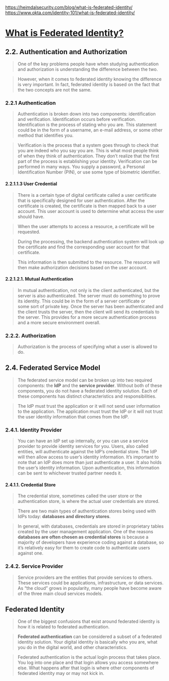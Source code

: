 https://heimdalsecurity.com/blog/what-is-federated-identity/
https://www.okta.com/identity-101/what-is-federated-identity/
# [What is Federated Identity?](https://learning.oreilly.com/library/view/federated-identity-primer/9780124071896/)
## 2.2. Authentication and Authorization
>One of the key problems people have when studying authentication and authorization is understanding the difference between the two.

>However, when it comes to federated identity knowing the difference is very important. In fact, federated identity is based on the fact that the two concepts are not the same.
### 2.2.1 Authentication
>Authentication is broken down into two components: identification and verification. Identification occurs before verification. Identification is the process of stating who you are. This statement could be in the form of a username, an e-mail address, or some other method that identifies you.

>Verification is the process that a system goes through to check that you are indeed who you say you are. This is what most people think of when they think of authentication. They don’t realize that the first part of the process is establishing your identity. Verification can be performed in many ways. You supply a password, a Personal Identification Number (PIN), or use some type of biometric identifier.
#### 2.2.1.1.3 User Credential
>There is a certain type of digital certificate called a user certificate that is specifically designed for user authentication. After the certificate is created, the certificate is then mapped back to a user account. This user account is used to determine what access the user should have.

>When the user attempts to access a resource, a certificate will be requested.

>During the processing, the backend authentication system will look up the certificate and find the corresponding user account for that certificate.

>This information is then submitted to the resource. The resource will then make authorization decisions based on the user account.
#### 2.2.1.2.1. Mutual Authentication
>In mutual authentication, not only is the client authenticated, but the server is also authenticated. The server must do something to prove its identity. This could be in the form of a server certificate or some sort of private key. Once the server has been authenticated and the client trusts the server, then the client will send its credentials to the server. This provides for a more secure authentication process and a more secure environment overall.
### 2.2.2. Authorization
>Authorization is the process of specifying what a user is allowed to do.
## 2.4. Federated Service Model
>The federated service model can be broken up into two required components: the **IdP** and the **service provider**. Without both of these components, you do not have a federated identity solution. Each of these components has distinct characteristics and responsibilities.

>The IdP must trust the application or it will not send user information to the application. The application must trust the IdP or it will not trust the user identity information that comes from the IdP.
### 2.4.1. Identity Provider
>You can have an IdP set up internally, or you can use a service provider to provide identity services for you. Users, also called entities, will authenticate against the IdP’s credential store. The IdP will then allow access to user’s identity information. It’s important to note that an IdP does more than just authenticate a user. It also holds the user’s identity information. Upon authentication, this information can be sent to whichever trusted partner needs it.
#### 2.4.1.1. Credential Store
> The credential store, sometimes called the user store or the authentication store, is where the actual user credentials are stored.

>There are two main types of authentication stores being used with IdPs today: **databases and directory stores**.

>In general, with databases, credentials are stored in proprietary tables created by the user management application. One of the reasons **databases are often chosen as credential stores** is because a majority of developers have experience coding against a database, so it’s relatively easy for them to create code to authenticate users against one.
### 2.4.2. Service Provider
>Service providers are the entities that provide services to others. These services could be applications, infrastructure, or data services. As “the cloud” grows in popularity, many people have become aware of the three main cloud services models.
## Federated Identity
>One of the biggest confusions that exist around federated identity is how it is related to federated authentication. 

>**Federated authentication** can be considered a subset of a federated identity solution. Your digital identity is basically who you are, what you do in the digital world, and other characteristics.

>Federated authentication is the actual login process that takes place. You log into one place and that login allows you access somewhere else. What happens after that login is where other components of federated identity may or may not kick in.
>